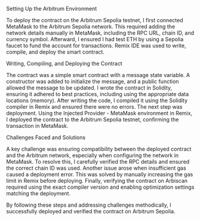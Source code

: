 Setting Up the Arbitrum Environment

To deploy the contract on the Arbitrum Sepolia testnet, I first connected MetaMask to the Arbitrum Sepolia network. This required adding the network details manually in MetaMask, including the RPC URL, chain ID, and currency symbol. Afterward, I ensured I had test ETH by using a Sepolia faucet to fund the account for transactions. Remix IDE was used to write, compile, and deploy the smart contract.

Writing, Compiling, and Deploying the Contract

The contract was a simple smart contract with a message state variable. A constructor was added to initialize the message, and a public function allowed the message to be updated. I wrote the contract in Solidity, ensuring it adhered to best practices, including using the appropriate data locations (memory). After writing the code, I compiled it using the Solidity compiler in Remix and ensured there were no errors. The next step was deployment. Using the Injected Provider - MetaMask environment in Remix, I deployed the contract to the Arbitrum Sepolia testnet, confirming the transaction in MetaMask.

Challenges Faced and Solutions

A key challenge was ensuring compatibility between the deployed contract and the Arbitrum network, especially when configuring the network in MetaMask. To resolve this, I carefully verified the RPC details and ensured the correct chain ID was used. Another issue arose when insufficient gas caused a deployment error. This was solved by manually increasing the gas limit in Remix before deploying. Finally, verifying the contract on Arbiscan required using the exact compiler version and enabling optimization settings matching the deployment.

By following these steps and addressing challenges methodically, I successfully deployed and verified the contract on Arbitrum Sepolia.
